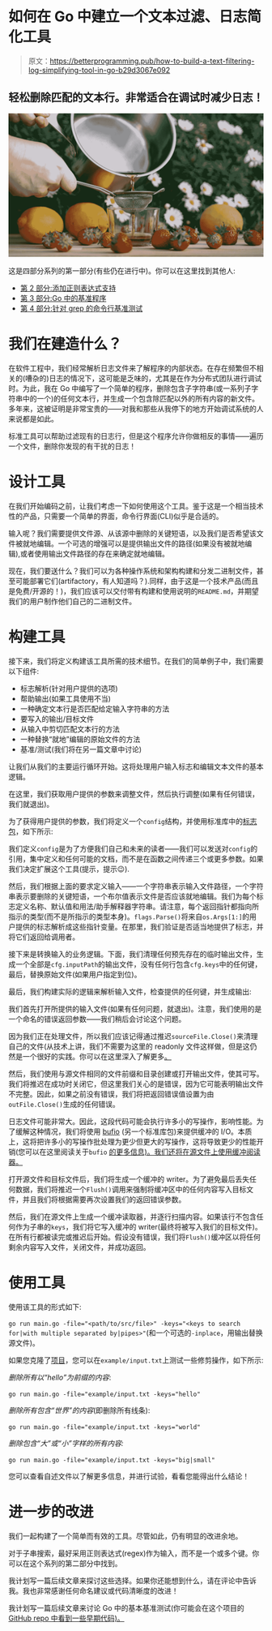 # 如何在 Go 中建立一个文本过滤、日志简化工具

> 原文：<https://betterprogramming.pub/how-to-build-a-text-filtering-log-simplifying-tool-in-go-b29d3067e092>

## 轻松删除匹配的文本行。非常适合在调试时减少日志！

![](img/b64e71455b82cda0fd821785f2456061.png)

这是四部分系列的第一部分(有些仍在进行中)。你可以在这里找到其他人:

*   [第 2 部分:添加正则表达式支持](https://medium.com/@gourikabang1996/part-2-how-to-prepare-for-your-next-coding-interview-d048b188301e)
*   [第 3 部分:Go 中的基准程序](/benchmarking-in-go-substrings-vs-regular-expressions-a84de7f0eb02)
*   [第 4 部分:针对 grep 的命令行基准测试](/benchmarking-command-line-tools-7d00ed4813cc)

# 我们在建造什么？

在软件工程中，我们经常解析日志文件来了解程序的内部状态。在存在频繁但不相关的(嘈杂的)日志的情况下，这可能是乏味的，尤其是在作为分布式团队进行调试时。为此，我在 Go 中编写了一个简单的程序，删除包含子字符串(或一系列子字符串中的一个)的任何文本行，并生成一个包含除匹配以外的所有内容的新文件。多年来，这被证明是非常宝贵的——对我和那些从我停下的地方开始调试系统的人来说都是如此。

标准工具可以帮助过滤现有的日志行，但是这个程序允许你做相反的事情——遍历一个文件，删除你发现的有干扰的日志！

# 设计工具

在我们开始编码之前，让我们考虑一下如何使用这个工具。鉴于这是一个相当技术性的产品，只需要一个简单的界面，命令行界面(CLI)似乎是合适的。

输入呢？我们需要提供文件源、从该源中删除的关键短语，以及我们是否希望该文件被就地编辑。一个可选的增强可以是提供输出文件的路径(如果没有被就地编辑),或者使用输出文件路径的存在来确定就地编辑。

现在，我们要送什么？我们可以为各种操作系统和架构构建和分发二进制文件，甚至可能部署它们(artifactory，有人知道吗？).同样，由于这是一个技术产品(而且是免费/开源的！)，我们应该可以交付带有构建和使用说明的`README.md`，并期望我们的用户制作他们自己的二进制文件。

# 构建工具

接下来，我们将定义构建该工具所需的技术细节。在我们的简单例子中，我们需要以下组件:

*   标志解析(针对用户提供的选项)
*   帮助输出(如果工具使用不当)
*   一种确定文本行是否匹配给定输入字符串的方法
*   要写入的输出/目标文件
*   从输入中剪切匹配文本行的方法
*   一种替换“就地”编辑的原始文件的方法
*   基准/测试(我们将在另一篇文章中讨论)

让我们从我们的主要运行循环开始。这将处理用户输入标志和编辑文本文件的基本逻辑。

在这里，我们获取用户提供的参数来调整文件，然后执行调整(如果有任何错误，我们就退出)。

为了获得用户提供的参数，我们将定义一个`config`结构，并使用标准库中的[标志包](https://pkg.go.dev/flag)，如下所示:

我们定义`config`是为了方便我们自己和未来的读者——我们可以发送对`config`的引用，集中定义和任何可能的文档，而不是在函数之间传递三个或更多参数。如果我们决定扩展这个工具(提示，提示😉).

然后，我们根据上面的要求定义输入——一个字符串表示输入文件路径，一个字符串表示要删除的关键短语，一个布尔值表示文件是否应该就地编辑。我们为每个标志定义名称、默认值和用法/助手解释器字符串。请注意，每个返回指针都指向所指示的类型(而不是所指示的类型本身)。`flags.Parse()`将来自`os.Args[1:]`的用户提供的标志解析成这些指针变量。在那里，我们验证是否适当地提供了标志，并将它们返回给调用者。

接下来是转换输入的业务逻辑。下面，我们清理任何预先存在的临时输出文件，生成一个全部是`cfg.inputPath`的输出文件，没有任何行包含`cfg.keys`中的任何键，最后，替换原始文件(如果用户指定到位)。

最后，我们构建实际的逻辑来解析输入文件，检查提供的任何键，并生成输出:

我们首先打开所提供的输入文件(如果有任何问题，就退出)。注意，我们使用的是一个命名的错误返回参数——我们稍后会讨论这个问题。

因为我们正在处理文件，所以我们应该记得通过推迟`sourceFile.Close()`来清理自己的文件(从技术上讲，我们不需要为这里的 readonly 文件这样做，但是这仍然是一个很好的实践。你可以在这里深入了解更多[。](https://stackoverflow.com/questions/62986434/is-close-needed-for-a-file-opened-by-os-open)

然后，我们使用与源文件相同的文件前缀和目录创建或打开输出文件，使其可写。我们将推迟在成功时关闭它，但这里我们关心的是错误，因为它可能表明输出文件不完整。因此，如果之前没有错误，我们将把返回错误值设置为由`outFile.Close()`生成的任何错误。

日志文件可能非常大。因此，这段代码可能会执行许多小的写操作，影响性能。为了缓解这种情况，我们将使用 [bufio](https://pkg.go.dev/bufio) (另一个标准库包)来提供缓冲的 I/O。本质上，这将把许多小的写操作批处理为更少但更大的写操作，这将导致更少的性能开销(您可以在这里阅读关于`bufio` [的更多信息)。我们还将在源文件上使用缓冲阅读器。](https://medium.com/golangspec/introduction-to-bufio-package-in-golang-ad7d1877f762)

打开源文件和目标文件后，我们将生成一个缓冲的 writer。为了避免最后丢失任何数据，我们将推迟一个`Flush()`调用来强制将缓冲区中的任何内容写入目标文件，并且我们将根据需要再次设置我们的返回错误参数。

然后，我们在源文件上生成一个缓冲读取器，并逐行扫描内容。如果该行不包含任何作为子串的`keys`，我们将它写入缓冲的 writer(最终将被写入我们的目标文件)。在所有行都被读完或推迟后开始。假设没有错误，我们将`Flush()`缓冲区以将任何剩余内容写入文件，关闭文件，并成功返回。

# 使用工具

使用该工具的形式如下:

`go run main.go -file="<path/to/src/file>" -keys="<keys to search for|with multiple separated by|pipes>"`(和一个可选的`-inplace`，用输出替换源文件)。

如果您克隆了[项目](https://github.com/swayne275/lineremover)，您可以在`example/input.txt`上测试一些修剪操作，如下所示:

*删除所有以“hello”为前缀的内容*:

`go run main.go -file="example/input.txt -keys="hello"`

*删除所有包含“世界”的内容*(即删除所有线条):

`go run main.go -file="example/input.txt -keys="world"`

*删除包含“大”或“小”字样的所有内容:*

`go run main.go -file="example/input.txt -keys="big|small"`

您可以查看自述文件以了解更多信息，并进行试验，看看您能得出什么结论！

# 进一步的改进

我们一起构建了一个简单而有效的工具。尽管如此，仍有明显的改进余地。

对于子串搜索，最好采用正则表达式(regex)作为输入，而不是一个或多个键。你可以在这个系列的第二部分中找到。

我计划写一篇后续文章来探讨这些选择。如果你还能想到什么，请在评论中告诉我。我也非常感谢任何命名建议或代码清晰度的改进！

我计划写一篇后续文章来讨论 Go 中的基本基准测试(你可能会在这个项目的 [GitHub repo 中看到一些早期代码)。](https://github.com/swayne275/lineremover)